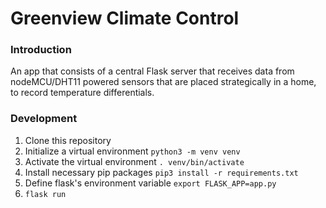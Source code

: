 # Greenview Climate Control
### Introduction
An app that consists of a central Flask server that receives data from nodeMCU/DHT11 powered sensors
that are placed strategically in a home, to record temperature differentials.
### Development
1. Clone this repository
2. Initialize a virtual environment `python3 -m venv venv`
3. Activate the virtual environment `. venv/bin/activate`
4. Install necessary pip packages `pip3 install -r requirements.txt`
5. Define flask's environment variable `export FLASK_APP=app.py`
6. `flask run`